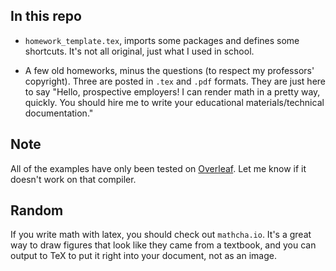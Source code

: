 ## In this repo

* `homework_template.tex`, imports some packages and defines some shortcuts. It's not all original, just what I used in school.

* A few old homeworks, minus the questions (to respect my professors' copyright). Three are posted in `.tex` and `.pdf` formats. They are just here to say "Hello, prospective employers! I can render math in a pretty way, quickly. You should hire me to write your educational materials/technical documentation." 

## Note

All of the examples have only been tested on [Overleaf](https://www.overleaf.com/). Let me know if it doesn't work on that compiler. 

## Random

If you write math with latex, you should check out `mathcha.io`. It's a great way to draw figures that look like they came from a textbook, and you can output to TeX to put it right into your document, not as an image. 